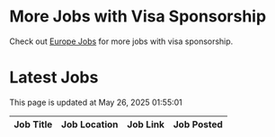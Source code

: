 # More Jobs with Visa Sponsorship

Check out [Europe Jobs](https://github.com/sureshparimi/europejobs#latest-jobs) for more jobs with visa sponsorship.

# Latest Jobs

This page is updated at May 26, 2025 01:55:01

| Job Title | Job Location | Job Link | Job Posted |
| --- | --- | --- | --- |
